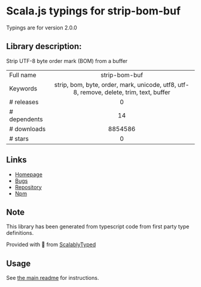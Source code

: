 
# Scala.js typings for strip-bom-buf

Typings are for version 2.0.0

## Library description:
Strip UTF-8 byte order mark (BOM) from a buffer

|                    |                 |
| ------------------ | :-------------: |
| Full name          | strip-bom-buf |
| Keywords           | strip, bom, byte, order, mark, unicode, utf8, utf-8, remove, delete, trim, text, buffer |
| # releases         | 0 |
| # dependents       | 14 |
| # downloads        | 8854586 |
| # stars            | 0 |

## Links
- [Homepage](https://github.com/sindresorhus/strip-bom-buf#readme)
- [Bugs](https://github.com/sindresorhus/strip-bom-buf/issues)
- [Repository](https://github.com/sindresorhus/strip-bom-buf)
- [Npm](https://www.npmjs.com/package/strip-bom-buf)
    


## Note
This library has been generated from typescript code from first party type definitions.

Provided with :purple_heart: from [ScalablyTyped](https://github.com/oyvindberg/ScalablyTyped)

## Usage
See [the main readme](../../readme.md) for instructions.


